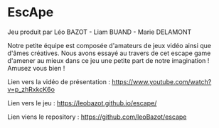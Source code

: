 # EscApe

Jeu produit par Léo BAZOT - Liam BUAND - Marie DELAMONT

Notre petite équipe est composée d'amateurs de jeux vidéo ainsi que d'âmes créatives.
Nous avons essayé au travers de cet escape game d'amener au mieux dans ce jeu une petite part de notre imagination !
Amusez vous bien !

Lien vers la vidéo de présentation : https://www.youtube.com/watch?v=p_zhRxkcK6o

Lien vers le jeu : https://leobazot.github.io/escape/

Lien viens le repository : https://github.com/leoBazot/escape
